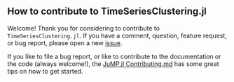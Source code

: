 ## How to contribute to TimeSeriesClustering.jl
Welcome! Thank you for considering to contribute to `TimeSeriesClustering.jl`. If you have a comment, question, feature request, or bug report, please open a new [issue](https://github.com/holgerteichgraeber/TimeSeriesClustering.jl/issues).

If you like to file a bug report, or like to contribute to the documentation or the code (always welcome!), the [JuMP.jl Contributing.md](https://github.com/JuliaOpt/JuMP.jl/blob/master/CONTRIBUTING.md) has some great tips on how to get started. 
